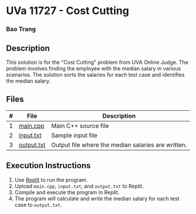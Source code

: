 # UVa 11727 - Cost Cutting
### Bao Trang

## Description

This solution is for the "Cost Cutting" problem from UVA Online Judge. The problem involves finding the employee with the median salary in various scenarios. The solution sorts the salaries for each test case and identifies the median salary.

## Files

|   #   | File                         | Description                                                 |
| :---: | ---------------------------- | ----------------------------------------------------------- |
|   1   | [main.cpp](https://github.com/baogtrang/4883-Prog-Tech/blob/main/Assignments/A04/P11727/main.cpp)       | Main C++ source file |
|   2   | [input.txt](https://github.com/baogtrang/4883-Prog-Tech/blob/main/Assignments/A04/P11727/input.txt)     | Sample input file  |
|   3   | [output.txt](https://github.com/baogtrang/4883-Prog-Tech/blob/main/Assignments/A04/P11727/output.txt)   | Output file where the median salaries are written.          |

## Execution Instructions

1. Use [Replit](https://replit.com/~) to run the program.
2. Upload `main.cpp`, `input.txt`, and `output.txt` to Replit.
3. Compile and execute the program in Replit.
4. The program will calculate and write the median salary for each test case to `output.txt`.


